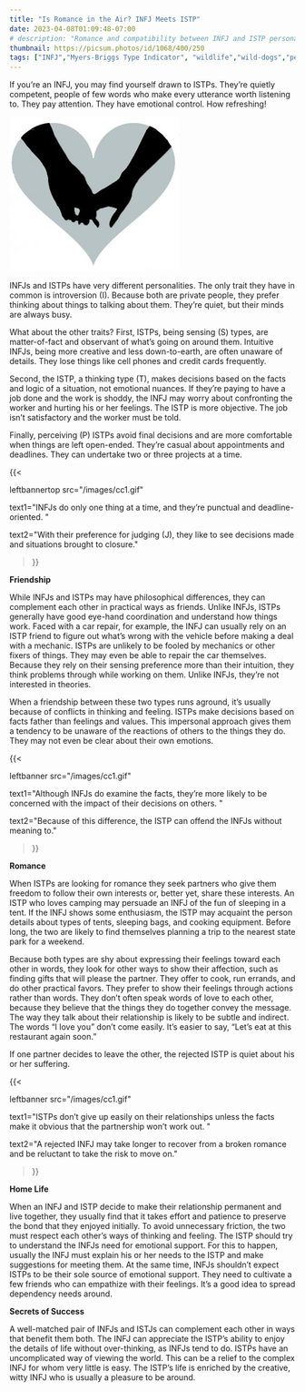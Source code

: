 ```yaml
---
title: "Is Romance in the Air? INFJ Meets ISTP"
date: 2023-04-08T01:09:48-07:00
# description: "Romance and compatibility between INFJ and ISTP personality types."
thumbnail: https://picsum.photos/id/1068/400/250
tags: ["INFJ","Myers-Briggs Type Indicator", "wildlife","wild-dogs","pets","animal-welfare"]
---
```



<!-- This is **bold** text, and this is *emphasized* text.
![infp_injf table](/infp_injf-table.jpg)
Visit the [Hugo](https://gohugo.io) website! -->

<!-- https://beaconstreetusa.com/wp/is-romance-in-the-air-infj-meets-istp -->

If you’re an INFJ, you may find yourself drawn to ISTPs. They’re quietly competent, people of few words who make every utterance worth listening to. They pay attention. They have emotional control. How refreshing!

![Romance](/heart2-300x271.jpg)

INFJs and ISTPs have very different personalities. The only trait they have in common is introversion (I). Because both are private people, they prefer thinking about things to talking about them. They’re quiet, but their minds are always busy.

What about the other traits? First, ISTPs, being sensing (S) types, are matter-of-fact and observant of what’s going on around them. Intuitive INFJs, being more creative and less down-to-earth, are often unaware of details. They lose things like cell phones and credit cards frequently.

Second, the ISTP, a thinking type (T), makes decisions based on the facts and logic of a situation, not emotional nuances. If they’re paying to have a job done and the work is shoddy, the INFJ may worry about confronting the worker and hurting his or her feelings. The ISTP is more objective. The job isn’t satisfactory and the worker must be told.

Finally, perceiving (P) ISTPs avoid final decisions and are more comfortable when things are left open-ended. They’re casual about appointments and deadlines. They can undertake two or three projects at a time. 

{{< 

leftbannertop src="/images/cc1.gif" 

text1="INFJs do only one thing at a time, and they’re punctual and deadline-oriented. " 

text2="With their preference for judging (J), they like to see decisions made and situations brought to closure."

>}}

**Friendship**

While INFJs and ISTPs may have philosophical differences, they can complement each other in practical ways as friends. Unlike INFJs, ISTPs generally have good eye-hand coordination and understand how things work. Faced with a car repair, for example, the INFJ can usually rely on an ISTP friend to figure out what’s wrong with the vehicle before making a deal with a mechanic. ISTPs are unlikely to be fooled by mechanics or other fixers of things. They may even be able to repair the car themselves. Because they rely on their sensing preference more than their intuition, they think problems through while working on them. Unlike INFJs, they’re not interested in theories.

When a friendship between these two types runs aground, it’s usually because of conflicts in thinking and feeling. ISTPs make decisions based on facts father than feelings and values. This impersonal approach gives them a tendency to be unaware of the reactions of others to the things they do. They may not even be clear about their own emotions. 

{{< 

leftbanner src="/images/cc1.gif" 

text1="Although INFJs do examine the facts, they’re more likely to be concerned with the impact of their decisions on others. " 

text2="Because of this difference, the ISTP can offend the INFJs without meaning to."

>}}

**Romance**

When ISTPs are looking for romance they seek partners who give them freedom to follow their own interests or, better yet, share these interests. An ISTP who loves camping may persuade an INFJ of the fun of sleeping in a tent. If the INFJ shows some enthusiasm, the ISTP may acquaint the person details about types of tents, sleeping bags, and cooking equipment. Before long, the two are likely to find themselves planning a trip to the nearest state park for a weekend.

Because both types are shy about expressing their feelings toward each other in words, they look for other ways to show their affection, such as finding gifts that will please the partner. They offer to cook, run errands, and do other practical favors. They prefer to show their feelings through actions rather than words. They don’t often speak words of love to each other, because they believe that the things they do together convey the message. The way they talk about their relationship is likely to be subtle and indirect. The words “I love you” don’t come easily. It’s easier to say, “Let’s eat at this restaurant again soon.”

If one partner decides to leave the other, the rejected ISTP is quiet about his or her suffering. 

{{< 

leftbanner src="/images/cc1.gif" 

text1="ISTPs don’t give up easily on their relationships unless the facts make it obvious that the partnership won’t work out. " 

text2="A rejected INFJ may take longer to recover from a broken romance and be reluctant to take the risk to move on."

>}}

**Home Life**

When an INFJ and ISTP decide to make their relationship permanent and live together, they usually find that it takes effort and patience to preserve the bond that they enjoyed initially. To avoid unnecessary friction, the two must respect each other’s ways of thinking and feeling. The ISTP should try to understand the INFJs need for emotional support. For this to happen, usually the INFJ must explain his or her needs to the ISTP and make suggestions for meeting them. At the same time, INFJs shouldn’t expect ISTPs to be their sole source of emotional support. They need to cultivate a few friends who can empathize with their feelings. It’s a good idea to spread dependency needs around.

**Secrets of  Success**

A well-matched pair of INFJs and ISTJs can complement each other in ways that benefit them both. The INFJ can appreciate the ISTP’s ability to enjoy the details of life without over-thinking, as INFJs tend to do. ISTPs have an uncomplicated way of viewing the world. This can be a relief to the complex INFJ for whom very little is easy. The ISTP’s life is enriched by the creative, witty INFJ who is usually a pleasure to be around.
